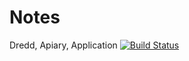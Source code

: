 # Notes
Dredd, Apiary, Application
[![Build Status](https://travis-ci.com/uness/Notes.svg?branch=master)](https://travis-ci.com/uness/Notes)
